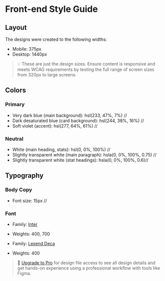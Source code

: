 # Front-end Style Guide

## Layout

The designs were created to the following widths:

- Mobile: 375px
- Desktop: 1440px

> 💡 These are just the design sizes. Ensure content is responsive and meets WCAG requirements by testing the full range of screen sizes from 320px to large screens.

## Colors

### Primary

- Very dark blue (main background): hsl(233, 47%, 7%) //
- Dark desaturated blue (card background): hsl(244, 38%, 16%) //
- Soft violet (accent): hsl(277, 64%, 61%) //

### Neutral

- White (main heading, stats): hsl(0, 0%, 100%) //
- Slightly transparent white (main paragraph): hsla(0, 0%, 100%, 0.75) //
- Slightly transparent white (stat headings): hsla(0, 0%, 100%, 0.6)//

## Typography

### Body Copy

- Font size: 15px //

### Font

- Family: [Inter](https://fonts.google.com/specimen/Inter)
- Weights: 400, 700

- Family: [Lexend Deca](https://fonts.google.com/specimen/Lexend+Deca)
- Weights: 400

> 💎 [Upgrade to Pro](https://www.frontendmentor.io/pro?ref=style-guide) for design file access to see all design details and get hands-on experience using a professional workflow with tools like Figma.
